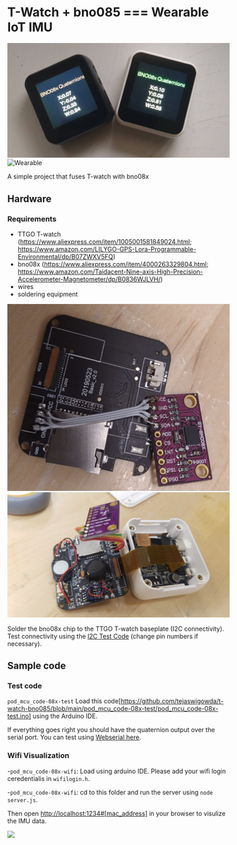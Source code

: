 # T-Watch + bno085 === Wearable IoT IMU

![Main](main.jpg)
![Wearable](wearable.png)

A simple project that fuses T-watch with bno08x

## Hardware

### Requirements
- TTGO T-watch (<https://www.aliexpress.com/item/1005001581849024.html>; <https://www.amazon.com/LILYGO-GPS-Lora-Programmable-Environmental/dp/B07ZWXV5FQ>)
- bno08x (<https://www.aliexpress.com/item/4000263329804.html>; <https://www.amazon.com/Taidacent-Nine-axis-High-Precision-Accelerometer-Magnetometer/dp/B0836WJLVH/>)
- wires
- soldering equipment 

![Make1](make1.jpg)
![Make2](make2.jpg)


Solder the bno08x chip to the TTGO T-watch baseplate (I2C connectivity). Test connectivity using the [I2C Test Code](https://github.com/tejaswigowda/t-watch-bno085/blob/main/i2cAddr/i2cAddr.ino) (change pin numbers if necessary).


## Sample code

### Test code
  `pod_mcu_code-08x-test`
  Load this code[https://github.com/tejaswigowda/t-watch-bno085/blob/main/pod_mcu_code-08x-test/pod_mcu_code-08x-test.ino] using the Arduino IDE. 
  
  If everything goes right you should have the quaternion output over the serial port. You can test using [Webserial here](https://tejaswigowda.com/webserial-imu-debug/).

### Wifi Visualization
-`pod_mcu_code-08x-wifi`: Load using arduino IDE. Please add your wifi login ceredentialis in `wifilogin.h`.

-`pod_mcu_code-08x-wifi`: cd to this folder and run the server using `node server.js`. 

Then open <http://localhost:1234#[mac_address]> in your browser to visulize the IMU data.



<img src='giphy.gif'>



<script>
  $(".credits.right").fadeOut(0);
  </script>
